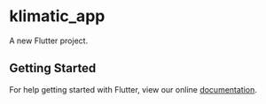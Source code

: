 # klimatic_app

A new Flutter project.

## Getting Started

For help getting started with Flutter, view our online
[documentation](https://flutter.io/).
